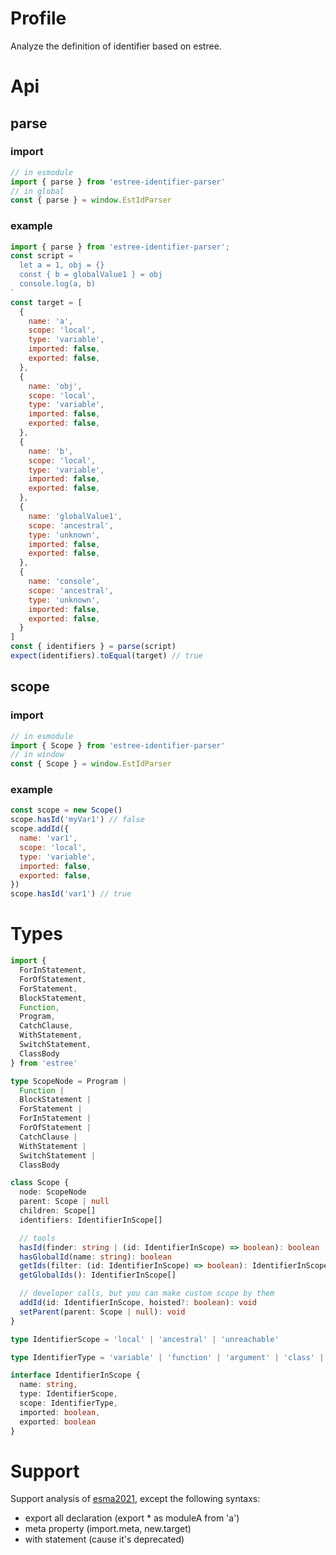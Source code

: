 # Profile
Analyze the definition of identifier based on estree.
# Api
## parse
### import
``` javascript
// in esmodule
import { parse } from 'estree-identifier-parser'
// in global
const { parse } = window.EstIdParser
```
### example
``` javascript
import { parse } from 'estree-identifier-parser';
const script = `
  let a = 1, obj = {}
  const { b = globalValue1 } = obj
  console.log(a, b)
`
const target = [
  {
    name: 'a',
    scope: 'local',
    type: 'variable',
    imported: false,
    exported: false,
  },
  {
    name: 'obj',
    scope: 'local',
    type: 'variable',
    imported: false,
    exported: false,
  },
  {
    name: 'b',
    scope: 'local',
    type: 'variable',
    imported: false,
    exported: false,
  },
  {
    name: 'globalValue1',
    scope: 'ancestral',
    type: 'unknown',
    imported: false,
    exported: false,
  },
  {
    name: 'console',
    scope: 'ancestral',
    type: 'unknown',
    imported: false,
    exported: false,
  }
]
const { identifiers } = parse(script)
expect(identifiers).toEqual(target) // true
```
## scope
### import
```javascript
// in esmodule
import { Scope } from 'estree-identifier-parser'
// in window
const { Scope } = window.EstIdParser
```
### example
```javascript
const scope = new Scope()
scope.hasId('myVar1') // false
scope.addId({
  name: 'var1',
  scope: 'local',
  type: 'variable',
  imported: false,
  exported: false,
})
scope.hasId('var1') // true
```
# Types
```typescript
import {
  ForInStatement,
  ForOfStatement,
  ForStatement,
  BlockStatement,
  Function,
  Program,
  CatchClause,
  WithStatement,
  SwitchStatement,
  ClassBody
} from 'estree'

type ScopeNode = Program |
  Function |
  BlockStatement |
  ForStatement |
  ForInStatement |
  ForOfStatement |
  CatchClause |
  WithStatement |
  SwitchStatement |
  ClassBody

class Scope {
  node: ScopeNode
  parent: Scope | null
  children: Scope[]
  identifiers: IdentifierInScope[]

  // tools
  hasId(finder: string | (id: IdentifierInScope) => boolean): boolean
  hasGlobalId(name: string): boolean
  getIds(filter: (id: IdentifierInScope) => boolean): IdentifierInScope[]
  getGlobalIds(): IdentifierInScope[]

  // developer calls, but you can make custom scope by them
  addId(id: IdentifierInScope, hoisted?: boolean): void
  setParent(parent: Scope | null): void
}

type IdentifierScope = 'local' | 'ancestral' | 'unreachable'

type IdentifierType = 'variable' | 'function' | 'argument' | 'class' | 'unknown' | 'member'

interface IdentifierInScope {
  name: string,
  type: IdentifierScope,
  scope: IdentifierType,
  imported: boolean,
  exported: boolean
}
```
# Support
Support analysis of [esma2021](https://github.com/estree/estree), except the following syntaxs:
+ export all declaration (export * as moduleA from 'a')
+ meta property (import.meta, new.target)
+ with statement (cause it's deprecated)